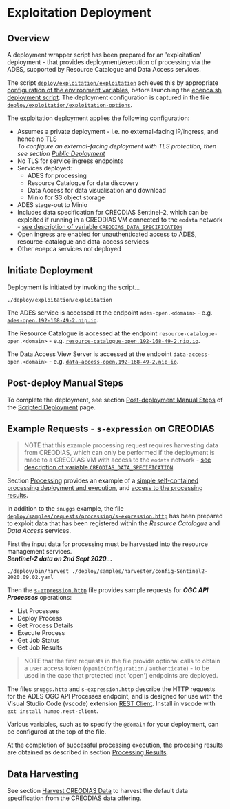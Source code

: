 # Exploitation Deployment

## Overview

A deployment wrapper script has been prepared for an 'exploitation' deployment - that provides deployment/execution of processing via the ADES, supported by Resource Catalogue and Data Access services.

The script [`deploy/exploitation/exploitation`](https://github.com/EOEPCA/deployment-guide/blob/eoepca-v1.3/deploy/exploitation/exploitation) achieves this by appropriate [configuration of the environment variables](scripted-deployment.md#environment-variables), before launching the [eoepca.sh deployment script](scripted-deployment.md#command-line-arguments). The deployment configuration is captured in the file [`deploy/exploitation/exploitation-options`](https://github.com/EOEPCA/deployment-guide/blob/eoepca-v1.3/deploy/exploitation/exploitation-options).

The exploitation deployment applies the following configuration:

* Assumes a private deployment - i.e. no external-facing IP/ingress, and hence no TLS<br>
  _To configure an external-facing deployment with TLS protection, then see section [Public Deployment](scripted-deployment.md#public-deployment)_
* No TLS for service ingress endpoints
* Services deployed:
    * ADES for processing
    * Resource Catalogue for data discovery
    * Data Access for data visualisation and download
    * Minio for S3 object storage
* ADES stage-out to Minio
* Includes data specification for CREODIAS Sentinel-2, which can be exploited if running in a CREODIAS VM connected to the `eodata` network - [see description of variable `CREODIAS_DATA_SPECIFICATION`](scripted-deployment.md#environment-variables)
* Open ingress are enabled for unauthenticated access to ADES, resource-catalogue and data-access services
* Other eoepca services not deployed

## Initiate Deployment

Deployment is initiated by invoking the script...

```
./deploy/exploitation/exploitation
```

The ADES service is accessed at the endpoint `ades-open.<domain>` - e.g. [`ades-open.192-168-49-2.nip.io`](http://ades-open.192-168-49-2.nip.io).

The Resource Catalogue is accessed at the endpoint `resource-catalogue-open.<domain>` - e.g. [`resource-catalogue-open.192-168-49-2.nip.io`](http://resource-catalogue-open.192-168-49-2.nip.io).

The Data Access View Server is accessed at the endpoint `data-access-open.<domain>` - e.g. [`data-access-open.192-168-49-2.nip.io`](http://data-access-open.192-168-49-2.nip.io).

## Post-deploy Manual Steps

To complete the deployment, see section [Post-deployment Manual Steps](./scripted-deployment.md#post-deployment-manual-steps) of the [Scripted Deployment](./scripted-deployment.md) page.

## Example Requests - `s-expression` on CREODIAS

> NOTE that this example processing request requires harvesting data from CREODIAS, which can only be performed if the deployment is made to a CREODIAS VM with access to the `eodata` network - [see description of variable `CREODIAS_DATA_SPECIFICATION`](scripted-deployment.md#environment-variables).

Section [Processing](processing-deployment.md) provides an example of a [simple self-contained processing deployment and execution](processing-deployment.md#example-requests), and [access to the processing results](processing-deployment.md#processing-results).

In addition to the `snuggs` example, the file [`deploy/samples/requests/processing/s-expression.http`](https://github.com/EOEPCA/deployment-guide/blob/eoepca-v1.3/deploy/samples/requests/processing/s-expression.http) has been prepared to exploit data that has been registered within the _Resource Catalogue_ and _Data Access_ services.

First the input data for processing must be harvested into the resource management services.<br>
**_Sentinel-2 data on 2nd Sept 2020..._**

```
./deploy/bin/harvest ./deploy/samples/harvester/config-Sentinel2-2020.09.02.yaml
```

Then the [`s-expression.http`](https://github.com/EOEPCA/deployment-guide/blob/eoepca-v1.3/deploy/samples/requests/processing/s-expression.http) file provides sample requests for **_OGC API Processes_** operations:

* List Processes
* Deploy Process
* Get Process Details
* Execute Process
* Get Job Status
* Get Job Results

> NOTE that the first requests in the file provide optional calls to obtain a user access token (`openidConfiguration` / `authenticate`) - to be used in the case that protected (not 'open') endpoints are deployed.

The files `snuggs.http` and `s-expression.http` describe the HTTP requests for the ADES OGC API Processes endpoint, and is designed for use with the Visual Studio Code (vscode) extension [REST Client](https://marketplace.visualstudio.com/items?itemName=humao.rest-client). Install in vscode with `ext install humao.rest-client`.

Various variables, such as to specify the `@domain` for your deployment, can be configured at the top of the file.

At the completion of successful processing execution, the procesing results are obtained as described in section [Processing Results](processing-deployment.md#processing-results).

## Data Harvesting

See section [Harvest CREODIAS Data](creodias-deployment.md#harvest-creodias-data) to harvest the default data specification from the CREODIAS data offering.
